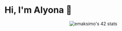 <h1 align="center">Hi, I'm Alyona 👋</h1><a href="https://github.com/JaeSeoKim/badge42"><img src="https://badge42.vercel.app/api/v2/cldj7z84000110gl2ubikd2sh/stats?cursusId=21&coalitionId=undefined" alt="emaksimo's 42 stats" align="right" /></a>

